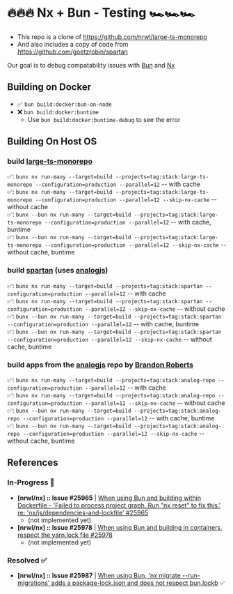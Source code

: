 # 🔥🔥🔥 Nx + Bun - Testing 🏎️🏎️🏎️
- This repo is a clone of https://github.com/nrwl/large-ts-monorepo
- And also includes a copy of code from https://github.com/goetzrobin/spartan

Our goal is to debug compatability issues with [Bun](https://bun.sh/) and [Nx](https://nx.dev/)

## Building on Docker
- ✅ `bun build:docker:bun-on-node`
- ❌ `bun build:docker:buntime`
	- Use `bun build:docker:buntime-debug` to see the error

## Building On Host OS

### build [large-ts-monorepo](https://github.com/nrwl/large-ts-monorepo) <br>
✅: `bunx nx run-many --target=build --projects=tag:stack:large-ts-monorepo --configuration=production --parallel=12` -- with cache <br>
✅: `bunx nx run-many --target=build --projects=tag:stack:large-ts-monorepo --configuration=production --parallel=12 --skip-nx-cache` -- without cache <br>
✅: `bunx --bun nx run-many --target=build --projects=tag:stack:large-ts-monorepo --configuration=production --parallel=12` -- with cache, buntime <br>
✅: `bunx --bun nx run-many --target=build --projects=tag:stack:large-ts-monorepo --configuration=production --parallel=12 --skip-nx-cache` -- without cache, buntime

### build [spartan](https://github.com/goetzrobin/spartan) (uses [analogjs](https://github.com/analogjs/analog)) <br>
✅: `bunx nx run-many --target=build --projects=tag:stack:spartan --configuration=production --parallel=12` -- with cache <br>
✅: `bunx nx run-many --target=build --projects=tag:stack:spartan --configuration=production --parallel=12 --skip-nx-cache` -- without cache <br>
✅: `bunx --bun nx run-many --target=build --projects=tag:stack:spartan --configuration=production --parallel=12` -- with cache, buntime <br>
✅: `bunx --bun nx run-many --target=build --projects=tag:stack:spartan --configuration=production --parallel=12 --skip-nx-cache` -- without cache, buntime

### build apps from the [analogjs](https://github.com/analogjs/analog) repo by [Brandon Roberts](https://github.com/sponsors/brandonroberts)<br>
✅: `bunx nx run-many --target=build --projects=tag:stack:analog-repo --configuration=production --parallel=12` -- with cache <br>
✅: `bunx nx run-many --target=build --projects=tag:stack:analog-repo --configuration=production --parallel=12 --skip-nx-cache` -- without cache <br>
✅: `bunx --bun nx run-many --target=build --projects=tag:stack:analog-repo --configuration=production --parallel=12` -- with cache, buntime <br>
✅: `bunx --bun nx run-many --target=build --projects=tag:stack:analog-repo --configuration=production --parallel=12 --skip-nx-cache` -- without cache, buntime

## References

### In-Progress 🚨
- **[nrwl/nx] :: Issue #25965** | [When using Bun and building within Dockerfile - 'Failed to process project graph. Run "nx reset" to fix this.' re: 'nx/js/dependencies-and-lockfile' #25965](https://github.com/nrwl/nx/issues/25965)
  - (not implemented yet)
- **[nrwl/nx] :: Issue #25978** | [When using Bun and building in containers, respect the yarn.lock file #25978](https://github.com/nrwl/nx/issues/25978)
  - (not implemented yet)


### Resolved ✅
- **[nrwl/nx] :: Issue #25987** | [When using Bun, 'nx migrate --run-migrations' adds a package-lock.json and does not respect bun.lockb](https://github.com/nrwl/nx/issues/25987) ✅
